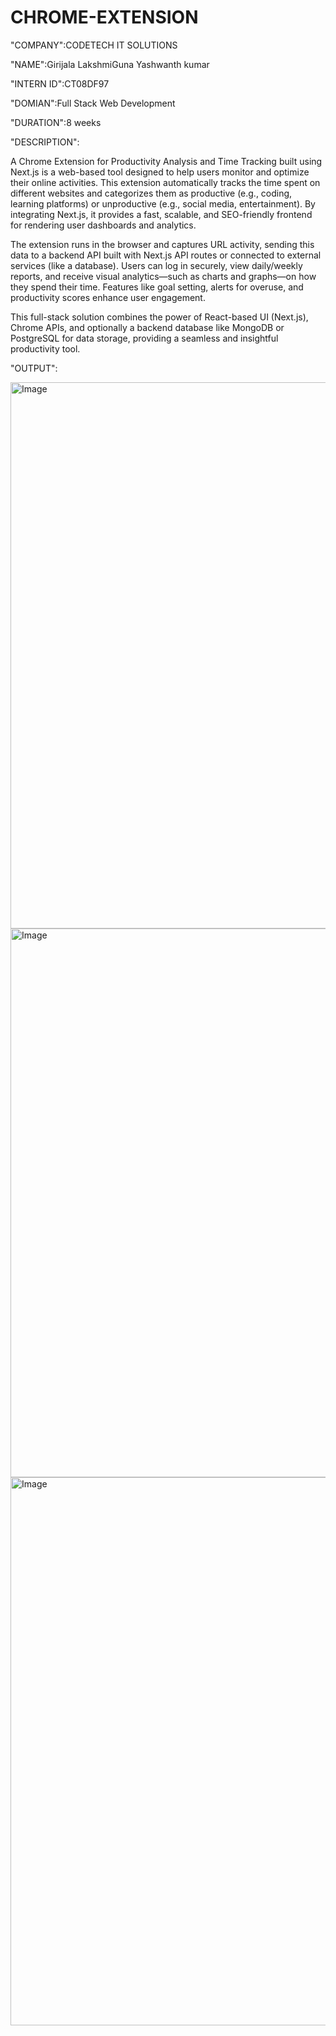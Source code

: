 # CHROME-EXTENSION

"COMPANY":CODETECH IT SOLUTIONS

"NAME":Girijala LakshmiGuna Yashwanth kumar

"INTERN ID":CT08DF97

"DOMIAN":Full Stack Web Development

"DURATION":8 weeks

"DESCRIPTION":

A Chrome Extension for Productivity Analysis and Time Tracking built using Next.js is a web-based tool designed to help users monitor and optimize their online activities. This extension automatically tracks the time spent on different websites and categorizes them as productive (e.g., coding, learning platforms) or unproductive (e.g., social media, entertainment). By integrating Next.js, it provides a fast, scalable, and SEO-friendly frontend for rendering user dashboards and analytics.

The extension runs in the browser and captures URL activity, sending this data to a backend API built with Next.js API routes or connected to external services (like a database). Users can log in securely, view daily/weekly reports, and receive visual analytics—such as charts and graphs—on how they spend their time. Features like goal setting, alerts for overuse, and productivity scores enhance user engagement.

This full-stack solution combines the power of React-based UI (Next.js), Chrome APIs, and optionally a backend database like MongoDB or PostgreSQL for data storage, providing a seamless and insightful productivity tool.

"OUTPUT":

<img width="1920" height="874" alt="Image" src="https://github.com/user-attachments/assets/4a852ca3-aad7-4030-8363-88b877566438" />

<img width="1920" height="878" alt="Image" src="https://github.com/user-attachments/assets/e5901082-1f6b-4134-8395-a6c9c12fae0f" />

<img width="1920" height="877" alt="Image" src="https://github.com/user-attachments/assets/bc40dec7-4d5a-4b7a-885b-34d105dc0205" />

